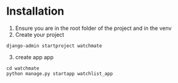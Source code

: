 # Installation

1. Ensure you are in the root folder of the project and in the venv
2. Create your project
```
django-admin startproject watchmate
```
<!-- (optional) install vs code extension `Tabnine AI Autocomplete` and also `Python Extension Pack`. -->
3. create app app
```
cd watchmate
python manage.py startapp watchlist_app
```